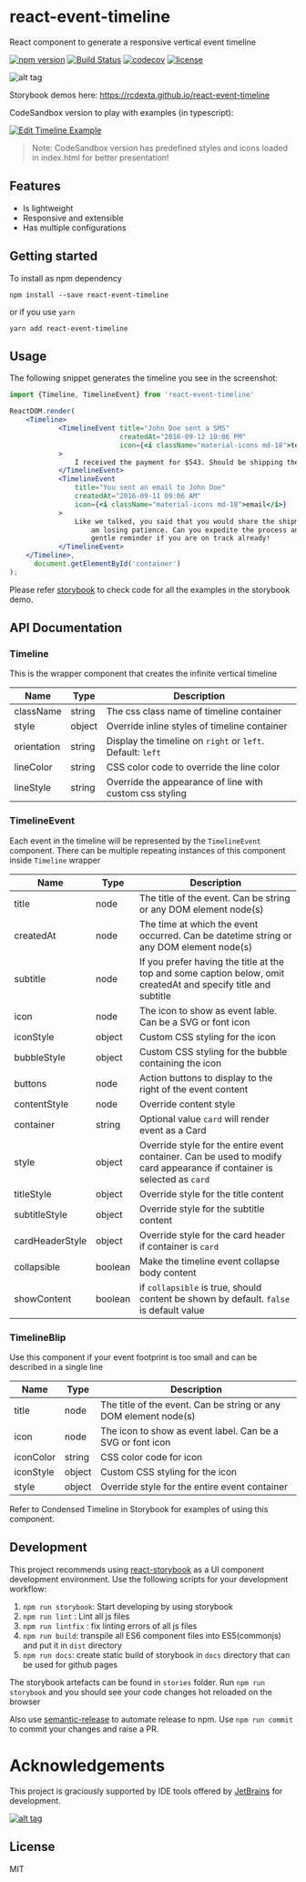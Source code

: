 # react-event-timeline

React component to generate a responsive vertical event timeline

[![npm version](https://badge.fury.io/js/react-event-timeline.svg)](https://badge.fury.io/js/react-event-timeline)
[![Build Status](https://travis-ci.org/rcdexta/react-event-timeline.svg?branch=master)](https://travis-ci.org/rcdexta/react-event-timeline)
[![codecov](https://codecov.io/gh/rcdexta/react-event-timeline/branch/master/graph/badge.svg)](https://codecov.io/gh/rcdexta/react-event-timeline)
[![license](https://img.shields.io/github/license/mashape/apistatus.svg)](https://github.com/rcdexta/react-event-timeline/blob/master/LICENSE.md)

![alt tag](https://github.com/rcdexta/react-event-timeline/raw/master/timeline.png)

Storybook demos here: https://rcdexta.github.io/react-event-timeline

CodeSandbox version to play with examples (in typescript):

[![Edit Timeline Example](https://codesandbox.io/static/img/play-codesandbox.svg)](https://codesandbox.io/s/13k1jjqj64)

> Note: CodeSandbox version has predefined styles and icons loaded in index.html for better presentation!

## Features

* Is lightweight
* Responsive and extensible
* Has multiple configurations

## Getting started

To install as npm dependency
```
npm install --save react-event-timeline
```
or if you use `yarn`
```
yarn add react-event-timeline
```

## Usage

The following snippet generates the timeline you see in the screenshot:

```jsx
import {Timeline, TimelineEvent} from 'react-event-timeline'

ReactDOM.render(
    <Timeline>
            <TimelineEvent title="John Doe sent a SMS"
                           createdAt="2016-09-12 10:06 PM"
                           icon={<i className="material-icons md-18">textsms</i>}
            >
                I received the payment for $543. Should be shipping the item within a couple of hours.
            </TimelineEvent>
            <TimelineEvent
                title="You sent an email to John Doe"
                createdAt="2016-09-11 09:06 AM"
                icon={<i className="material-icons md-18">email</i>}
            >
                Like we talked, you said that you would share the shipment details? This is an urgent order and so I
                    am losing patience. Can you expedite the process and pls do share the details asap. Consider this a
                    gentle reminder if you are on track already!
            </TimelineEvent>
    </Timeline>,
      document.getElementById('container')
);
```

Please refer [storybook](https://github.com/rcdexta/react-event-timeline/blob/master/stories/App.story.js) to check code for all the examples in the storybook demo.

## API Documentation

### Timeline

This is the wrapper component that creates the infinite vertical timeline

| Name           | Type   | Description                              |
| -------------- | ------ | ---------------------------------------- |
| className      | string | The css class name of timeline container|
| style          | object | Override inline styles of timeline container |
| orientation    | string | Display the timeline on `right` or `left`. Default: `left` |
| lineColor      | string | CSS color code to override the line color |
| lineStyle      | string | Override the appearance of line with custom css styling |

### TimelineEvent

Each event in the timeline will be represented by the `TimelineEvent` component. There can be multiple repeating instances of this component inside `Timeline` wrapper

| Name         | Type   | Description                              |
| ------------ | ------ | ---------------------------------------- |
| title        | node   | The title of the event. Can be string or any DOM element node(s) |
| createdAt    | node   | The time at which the event occurred. Can be datetime string or any DOM element node(s) |
| subtitle     | node   | If you prefer having the title at the top and some caption below, omit createdAt and specify title and subtitle |
| icon         | node   | The icon to show as event lable. Can be a SVG or font icon |
| iconStyle    | object   | Custom CSS styling for the icon                  |
| bubbleStyle  | object  | Custom CSS styling for the bubble containing the icon |
| buttons      | node   | Action buttons to display to the right of the event content |
| contentStyle | node   | Override content style                   |
| container    | string | Optional value `card` will render event as a Card |
| style        | object   | Override style for the entire event container. Can be used to modify card appearance if container is selected as `card` |
| titleStyle   | object   | Override style for the title content |
| subtitleStyle | object | Override style for the subtitle content |
| cardHeaderStyle | object | Override style for the card header if container is `card` |
| collapsible  | boolean  | Make the timeline event collapse body content |
| showContent  | boolean  | if `collapsible` is true, should content be shown by default. `false` is default value |

### TimelineBlip

Use this component if your event footprint is too small and can be described in a single line

| Name      | Type   | Description                              |
| --------- | ------ | ---------------------------------------- |
| title     | node   | The title of the event. Can be string or any DOM element node(s) |
| icon      | node   | The icon to show as event label. Can be a SVG or font icon |
| iconColor | string | CSS color code for icon                  |
| iconStyle | object   | Custom CSS styling for the icon                  |
| style     | object   | Override style for the entire event container |

Refer to Condensed Timeline in Storybook for examples of using this component.

## Development

This project recommends using [react-storybook](https://github.com/kadirahq/react-storybook) as a UI component development environment. Use the following scripts for your development workflow:

1. `npm run storybook`: Start developing by using storybook
2. `npm run lint` : Lint all js files
3. `npm run lintfix` : fix linting errors of all js files
4. `npm run build`: transpile all ES6 component files into ES5(commonjs) and put it in `dist` directory
5. `npm run docs`: create static build of storybook in `docs` directory that can be used for github pages

The storybook artefacts can be found in `stories` folder. Run `npm run storybook` and you should see your code changes hot reloaded on the browser

Also use [semantic-release](https://github.com/semantic-release/semantic-release) to automate release to npm. Use `npm run commit` to commit your changes and raise a PR.

# Acknowledgements

This project is graciously supported by IDE tools offered by [JetBrains](https://www.jetbrains.com/) for development.

[![alt tag](https://github.com/rcdexta/react-event-timeline/blob/master/jetbrains-badge.png)](https://www.jetbrains.com/)


## License

MIT
